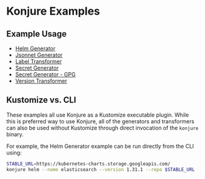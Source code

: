 # Konjure Examples

## Example Usage

* [Helm Generator](helm-generator.md)
* [Jsonnet Generator](jsonnet-generator.md)
* [Label Transformer](labels-transformer.md)
* [Secret Generator](secret-generator.md)
* [Secret Generator - GPG](secret-generator-gpg.md)
* [Version Transformer](version-transformer.md)

## Kustomize vs. CLI

These examples all use Konjure as a Kustomize executable plugin. While this is preferred way to use Konjure, all of the generators and transformers can also be used without Kustomize through direct invocation of the `konjure` binary.

For example, the Helm Generator example can be run directly from the CLI using:

```sh
STABLE_URL=https://kubernetes-charts.storage.googleapis.com/
konjure helm --name elasticsearch --version 1.31.1 --repo $STABLE_URL --set data.replicas=3 elasticsearch
```
